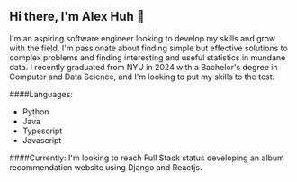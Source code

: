 ## Hi there, I'm Alex Huh 👋

I'm an aspiring software engineer looking to develop my skills and grow with the field. I'm passionate about finding simple but effective solutions to complex problems and finding interesting and useful statistics in mundane data. I recently graduated from NYU in 2024 with a Bachelor's degree in Computer and Data Science, and I'm looking to put my skills to the test.  

####Languages:
- Python 
- Java
- Typescript
- Javascript

####Currently:
I'm looking to reach Full Stack status developing an album recommendation website using Django and Reactjs. 
<!--
**alex-huh/Alex-Huh** is a ✨ _special_ ✨ repository because its `README.md` (this file) appears on your GitHub profile.

Here are some ideas to get you started:

- 🔭 I’m currently working on ...
- 🌱 I’m currently learning ...
- 👯 I’m looking to collaborate on ...
- 🤔 I’m looking for help with ...
- 💬 Ask me about ...
- 📫 How to reach me: ...
- 😄 Pronouns: ...
- ⚡ Fun fact: ...
-->
